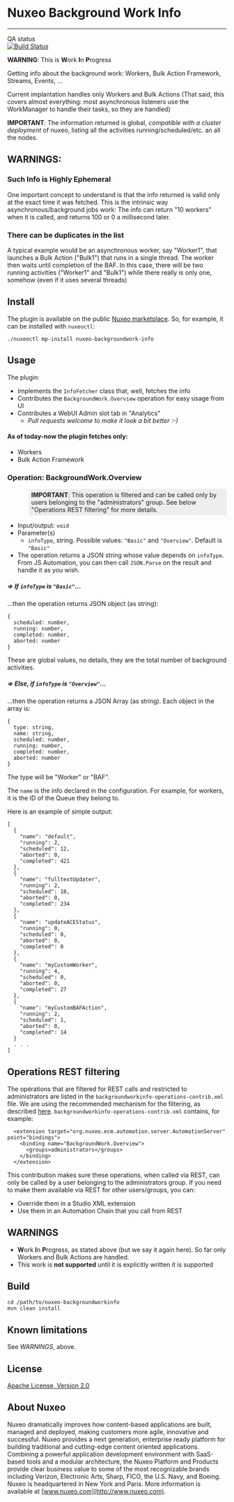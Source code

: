 # Nuxeo Background Work Info
<hr>

QA status<br/>
[![Build Status](https://qa.nuxeo.org/jenkins/buildStatus/icon?job=Sandbox/sandbox_nuxeo-nuxeo-backgroundworkinfo-master)](https://qa.nuxeo.org/jenkins/view/Sandbox/job/Sandbox/job/sandbox_nuxeo-backgroundworkinfo-master/)

**WARNING**: This is **W**ork **I**n **P**rogress

Getting info about the background work: Workers, Bulk Action Framework, Streams, Events, ...

Current implantation handles only Workers and Bulk Actions (That said, this covers almost everything: most asynchronous listeners use the WorkManager to handle their tasks, so they are handled)

**IMPORTANT**: The information returned is global, *compatible with a cluster deployment* of nuxeo, listing all the activities running/scheduled/etc. an all the nodes.

## WARNINGS:
### Such Info is Highly Ephemeral
One important concept to understand is that the info returned is valid only at the exact time it was fetched. This is the intrinsic way asynchronous/background jobs work: The info can return "10 workers" when it is called, and returns 100 or 0 a millisecond later.

### There can be duplicates in the list
A typical example would be an asynchronous worker, say "Worker1", that launches a Bulk Action ("Bulk1") that runs in a single thread. The worker then waits until completion of the BAF. In this case, there will be two running activities ("Worker1" and "Bulk1") while there really is only one, somehow (even if it uses several threads)


## Install
The plugin is available on the public [Nuxeo marketplace](https://doc.nuxeo.com/studio/nuxeo-marketplace/). So, for example, it can be installed with `nuxeoctl`:

```
./nuxeoctl mp-install nuxeo-backgroundwork-info
```


## Usage
The plugin:

* Implements the `InfoFetcher` class that, well, fetches the info
* Contributes the `BackgroundWork.Overview` operation for easy usage from UI
* Contributes a WebUI Admin slot tab in "Analytics"
  * *Pull requests welcome to make it look a bit better :-)*

#### As of today-now the plugin fetches only:
* Workers
* Bulk Action Framework


### Operation: BackgroundWork.Overview

<div style="margin-left:50px; padding:5px; background-color:#eeeeee">
<span style="font-weight:bold">IMPORTANT</span>: This operation is filtered and can be called only by users belonging to the "administrators" group. See below "Operations REST filtering" for more details.
</div>

* Input/output: `void`
* Parameter(s)
  * `infoType`, string. Possible values: `"Basic"` and `"Overview"`. Default is `"Basic"`
* The operation returns a JSON string whose value depends on `infoType`. From JS Automation, you can then call `JSON.Parse` on the result and handle it as you wish.

##### => If `infoType` is `"Basic"`...
...then the operation returns JSON object (as string):

```
{
  scheduled: number,
  running: number,
  completed: number,
  aborted: number
}
```
These are global values, no details, they are the total number of background activities.

##### => Else, if `infoType` is `"Overview"`...
...then the operation returns a JSON Array (as string). Each object in the array is:

```
{
  type: string,
  name: string,
  scheduled: number,
  running: number,
  completed: number,
  aborted: number
}
```

The type will be "Worker" or "BAF".

The `name` is the info declared in the configuration. For example, for workers, it is the ID of the Queue they belong to.

Here is an example of simple output:

```
[
  {
    "name": "default",
    "running": 2,
    "scheduled": 12,
    "aborted": 0,
    "completed": 421
  },
  {
    "name": "fulltextUpdater",
    "running": 2,
    "scheduled": 18,
    "aborted": 0,
    "completed": 234
  },
  {
    "name": "updateACEStatus",
    "running": 0,
    "scheduled": 0,
    "aborted": 0,
    "completed": 0
  },
  {
    "name": "myCustomWorker",
    "running": 4,
    "scheduled": 0,
    "aborted": 0,
    "completed": 27
  },
  {
    "name": "myCustomBAFAction",
    "running": 2,
    "scheduled": 1,
    "aborted": 0,
    "completed": 14
  }
  . . .
]
```

## Operations REST filtering
The opérations that are filtered for REST calls and restricted to administrators are listed in the `backgroundworkinfo-operations-contrib.xml` file. We are using the recommended mechanism for the filtering, as described [here](https://doc.nuxeo.com/nxdoc/filtering-exposed-operations/). `backgroundworkinfo-operations-contrib.xml` contains, for example:

```
  <extension target="org.nuxeo.ecm.automation.server.AutomationServer" point="bindings">
    <binding name="BackgroundWork.Overview">
      <groups>administrators</groups>
    </binding>
  </extension>
```

This contribution makes sure these operations, when called via REST, can only be called by a user belonging to the administrators group. If you need to make them available via REST for other users/groups, you can:

* Override them in a Studio XML extension
* Use them in an Automation Chain that you call from REST


## WARNINGS
* **W**ork **I**n **P**rogress, as stated above (but we say it again here). So far only Workers and Bulk Actions are handled.
* This work is **not supported** until it is explicitly written it is supported


## Build

    cd /path/to/nuxeo-backgroundworkinfo
    mvn clean install



## Known limitations
See _WARNINGS_, above.



## License

[Apache License, Version 2.0](http://www.apache.org/licenses/LICENSE-2.0)



## About Nuxeo
Nuxeo dramatically improves how content-based applications are built, managed and deployed, making customers more agile, innovative and successful. Nuxeo provides a next generation, enterprise ready platform for building traditional and cutting-edge content oriented applications. Combining a powerful application development environment with SaaS-based tools and a modular architecture, the Nuxeo Platform and Products provide clear business value to some of the most recognizable brands including Verizon, Electronic Arts, Sharp, FICO, the U.S. Navy, and Boeing. Nuxeo is headquartered in New York and Paris. More information is available at [www.nuxeo.com](http://www.nuxeo.com).

